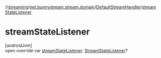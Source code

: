 //[streaming](../../../index.md)/[net.bunnystream.stream.domain](../index.md)/[DefaultStreamHandler](index.md)/[streamStateListener](stream-state-listener.md)

# streamStateListener

[androidJvm]\
open override var [streamStateListener](stream-state-listener.md): [StreamStateListener](../../net.bunnystream.stream/-stream-state-listener/index.md)?
